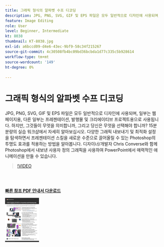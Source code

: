 ```yaml
---
title: 그래픽 형식의 알파벳 수프 디코딩
description: JPG, PNG, SVG, GIF 및 EPS 파일은 모두 일반적으로 디자인에 사용되며, 일부는 웹 페이지용, 다른 일부는 프레젠테이션, 발행물 및 크리에이티브 프로젝트용으로 사용됩니다. 하지만 그게 무슨 뜻인데, 어떤 걸 골라야 하지?
feature: Image Editing
role: User
level: Beginner, Intermediate
kt: 8038
thumbnail: KT-8038.jpg
exl-id: a6bccd09-d4e6-43ec-9bf9-58c34f215267
source-git-commit: 4c30508fb4bc09bd36bcbda1d77c335c5b928614
workflow-type: tm+mt
source-wordcount: '149'
ht-degree: 0%

---
```


# 그래픽 형식의 알파벳 수프 디코딩

JPG, PNG, SVG, GIF 및 EPS 파일은 모두 일반적으로 디자인에 사용되며, 일부는 웹 페이지용, 다른 일부는 프레젠테이션, 발행물 및 크리에이티브 프로젝트용으로 사용됩니다. 하지만, 그것들이 무엇을 의미합니까, 그리고 당신은 무엇을 선택해야 합니까? 15분 분량의 실습 워크샵에서 자세히 알아보십시오. 다양한 그래픽 내보내기 및 최적화 설정을 탐색하면서 프레젠테이션 스킬을 새로운 수준으로 끌어올릴 수 있는 Photoshop의 투명도 효과를 적용하는 방법을 알아봅니다. 디자이너/개발자 Chris Converse와 함께 Photoshop에서 내보낸 사용자 정의 그래픽을 사용하여 PowerPoint에서 매력적인 애니메이션을 만들 수 있습니다.

>[!VIDEO](https://video.tv.adobe.com/v/3410417?hidetitle=true&captions=kor)

<br> 

[**빠른 참조 PDF 안내서 다운로드**](../quick-reference/Decodingthealphabetsoupofgraphicformats.pdf)

[![빠른 참조 가이드의 첫 페이지 이미지](assets/DecodingthealphabetsoupofgraphicformatsPage1.png)](../quick-reference/Decodingthealphabetsoupofgraphicformats.pdf)

